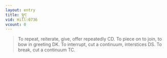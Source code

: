 ```yaml
---
layout: entry
title: སྟུད་
vid: Hill:0736
vcount: 0
---
```

> To repeat, reiterate, give, offer repeatedly CD\. To piece on to join, to bow in greeting DK\. To interrupt, cut a continuum, interstices DS\. To break, cut a continuum TC\.


